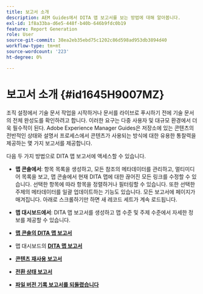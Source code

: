 ```yaml
---
title: 보고서 소개
description: AEM Guides에서 DITA 맵 보고서를 보는 방법에 대해 알아봅니다.
exl-id: 1f8a33ba-d6e5-448f-b40b-646b9fdc0b19
feature: Report Generation
role: User
source-git-commit: 38ea2eb35ebd75c1202c86d598ad953db3894d40
workflow-type: tm+mt
source-wordcount: '223'
ht-degree: 0%

---
```


# 보고서 소개 {#id1645H9007MZ}

조직 설정에서 기술 문서 작업을 시작하거나 문서를 라이브로 푸시하기 전에 기술 문서의 전체 완성도를 확인하려고 합니다. 이러한 요구는 다중 사용자 및 대규모 환경에서 더욱 필수적이 된다. Adobe Experience Manager Guides은 저장소에 있는 콘텐츠의 전반적인 상태와 설명서 프로세스에서 콘텐츠가 사용되는 방식에 대한 유용한 통찰력을 제공하는 몇 가지 보고서를 제공합니다.

다음 두 가지 방법으로 DITA 맵 보고서에 액세스할 수 있습니다.

- **맵 콘솔에서**: 항목 목록을 생성하고, 모든 참조의 메타데이터를 관리하고, 멀티미디어 목록을 보고, 맵 콘솔에서 현재 DITA 맵에 대한 끊어진 모든 링크를 수정할 수 있습니다. 선택한 항목에 따라 항목을 정렬하거나 필터링할 수 있습니다. 또한 선택한 주제의 메타데이터를 일괄 업데이트하는 기능도 있습니다. 모든 보고서에 페이지가 매겨집니다. 아래로 스크롤하기만 하면 새 레코드 세트가 계속 로드됩니다.

- **맵 대시보드에서**: DITA 맵 보고서를 생성하고 맵 수준 및 주제 수준에서 자세한 정보를 제공할 수 있습니다.

- **[맵 콘솔의 DITA 맵 보고서](reports-web-editor.md)**

- 맵 대시보드의 **[DITA 맵 보고서](reports-ditamap.md)**

- **[콘텐츠 재사용 보고서](reports-content-reuse.md)**

- **[전환 상태 보고서](reports-convertion-status.md)**

- **[파일 버전 기록 보고서를 되돌렸습니다](reports-reverted-file-version-history.md)**
